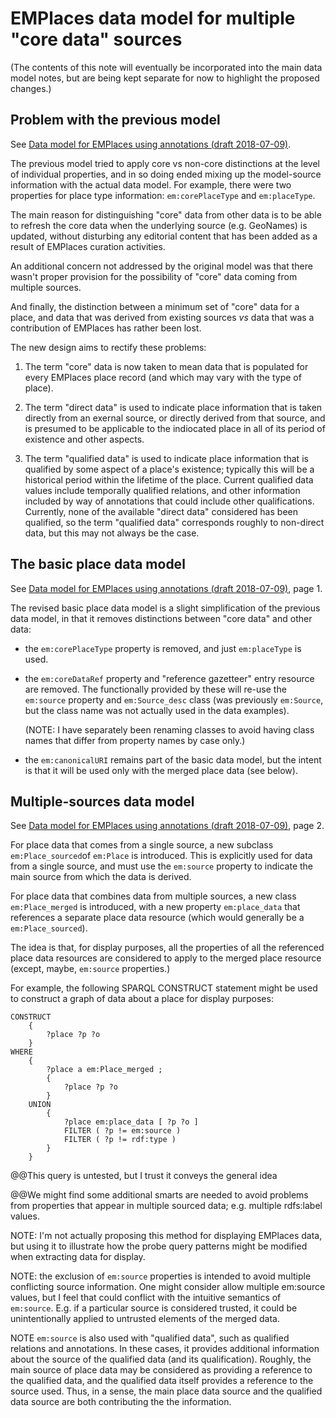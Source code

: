 # EMPlaces data model for multiple "core data" sources

(The contents of this note will eventually be incorporated into the main data model notes, but are being kept separate for now to highlight the proposed changes.)

## Problem with the previous model

See [Data model for EMPlaces using annotations (draft 2018-07-09)](PDFs/20180305-EMPlaces-data-model-using-annotations.pdf).

The previous model tried to apply core vs non-core distinctions at the level of individual properties, and in so doing ended mixing up the model-source information with the actual data model.  For example, there were two properties for place type information: `em:corePlaceType` and `em:placeType`.

The main reason for distinguishing "core" data from other data is to be able to refresh the core data when the underlying source (e.g. GeoNames) is updated, without disturbing any editorial content that has been added as a result of EMPlaces curation activities.

An additional concern not addressed by the original model was that there wasn't proper provision for the possibility of "core" data coming from multiple sources.

And finally, the distinction between a minimum set of "core" data for a place, and data that was derived from existing sources _vs_ data that was a contribution of EMPlaces has rather been lost.

The new design aims to rectify these problems:

1. The term "core" data is now taken to mean data that is populated for every EMPlaces place record (and which may vary with the type of place).

2. The term "direct data" is used to indicate place information that is taken directly from an exernal source, or directly derived from that source, and is presumed to be applicable to the indiocated place in all of its period of existence and other aspects.

3. The term "qualified data" is used to indicate place information that is qualified by some aspect of a place's existence; typically this will be a historical period within the lifetime of the place.  Current qualified data values include temporally qualified relations, and other information included by way of annotations that could include other qualifications.  Currently, none of the available "direct data" considered has been qualified, so the term "qualified data" corresponds roughly to non-direct data, but this may not always be the case.


## The basic place data model

See [Data model for EMPlaces using annotations (draft 2018-07-09)](PDFs/20180802-EMPlaces-data-model-multisource.pdf), page 1.

The revised basic place data model is a slight simplification of the previous data model, in that it removes distinctions between "core data" and other data:

- the `em:corePlaceType` property is removed, and just `em:placeType` is used.

- the `em:coreDataRef` property and "reference gazetteer" entry resource are removed.  The functionally provided by these will re-use the `em:source` property and `em:Source_desc` class (was previously `em:Source`, but the class name was not actually used in the data examples).

    (NOTE: I have separately been renaming classes to avoid having class names that differ from property names by case only.)

- the `em:canonicalURI` remains part of the basic data model, but the intent is that it will be used only with the merged place data (see below).


## Multiple-sources data model

See [Data model for EMPlaces using annotations (draft 2018-07-09)](PDFs/20180802-EMPlaces-data-model-multisource.pdf), page 2.

For place data that comes from a single source, a new subclass `em:Place_sourced`of `em:Place` is introduced.  This is explicitly used for data from a single source, and must use the `em:source` property to indicate the main source from which the data is derived.

For place data that combines data from multiple sources, a new class `em:Place_merged` is introduced, with a new property `em:place_data` that references a separate place data resource (which would generally be a `em:Place_sourced`).

The idea is that, for display purposes, all the properties of all the referenced place data resources are considered to apply to the merged place resource (except, maybe, `em:source` properties.)

For example, the following SPARQL CONSTRUCT statement might be used to construct a graph of data about a place for display purposes:

    CONSTRUCT
        {
            ?place ?p ?o
        }
    WHERE
        {
            ?place a em:Place_merged ;
            {
                ?place ?p ?o
            }
        UNION
            {
                ?place em:place_data [ ?p ?o ]
                FILTER ( ?p != em:source )
                FILTER ( ?p != rdf:type )
            }
        }

@@This query is untested, but I trust it conveys the general idea

@@We might find some additional smarts are needed to avoid problems from properties that appear in multiple sourced data; e.g. multiple rdfs:label values.

NOTE: I'm not actually proposing this method for displaying EMPlaces data, but using it to illustrate how the probe query patterns might be modified when extracting data for display.

NOTE: the exclusion of `em:source` properties is intended to avoid multiple conflicting source information.  One might consider allow multiple em:source values, but I feel that could conflict with the intuitive semantics of `em:source`.  E.g. if a particular source is considered trusted, it could be unintentionally applied to untrusted elements of the merged data.

NOTE `em:source` is also used with "qualified data", such as qualified relations and annotations.  In these cases, it provides additional information about the source of the qualified data (and its qualification).  Roughly, the main source of place data may be considered as providing a reference to the qualified data, and the qualified data itself provides a reference to the source used. Thus, in a sense, the main place data source and the qualified data source are both contributing the the information.


